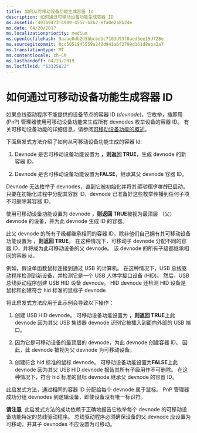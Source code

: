 ```yaml
---
title: 如何从可移动设备功能生成容器 Id
description: 如何通过可移动设备功能生成容器 ID
ms.assetid: 493a9473-4989-4557-b2b2-efa0e2a8b24e
ms.date: 04/20/2017
ms.localizationpriority: medium
ms.openlocfilehash: 9aaae8db2d5bbcbd1c7103d93f0aed3ee19d728e
ms.sourcegitcommit: 0cc5051945559a242d941a6f2799d161d8eba2a7
ms.translationtype: MT
ms.contentlocale: zh-CN
ms.lasthandoff: 04/23/2019
ms.locfileid: "63325822"
---
```

# <a name="how-container-ids-are-generated-from-the-removable-device-capability"></a>如何通过可移动设备功能生成容器 ID


如果总线驱动程序不能提供的设备节点的容器 ID (*devnode*)，它枚举，插即用 (PnP) 管理器使用可移动设备功能来生成所有 devnodes 枚举设备的容器 ID。 有关可移动设备功能的详细信息，请参阅[可移动设备功能的概述](overview-of-the-removable-device-capability.md)。

下面启发式方法介绍了如何从可移动设备功能生成的容器 Id:

1.  Devnode 是否可移动设备功能设置为 **，则返回 TRUE**，生成 devnode 的新容器 ID。

2.  Devnode 是否可移动设备功能设置为**FALSE**，继承其父 devnode 容器 ID。

Devnode 无法枚举子 devnodes，直到它被初始化并将其*驱动程序堆栈*已启动。 只要在初始化过程中分配其容器 ID，devnode 已准备好这些枚举传播到任何子项不可删除其容器 ID。

使用可移动设备功能设置为 devnode **，则返回 TRUE**被视为最顶层 （父） devnode 的设备，并为此 devnode 生成 ID 的容器。

此父 devnode 的所有子级都继承相同的容器 ID，除非他们自己拥有其可移动设备功能设置为 **，则返回 TRUE**。 在这种情况下，可移动子 devnode 分配不同的容器 ID，并将成为此可移动设备的父 devnode。 该 devnode 的所有子级都继承相同的容器 id。

例如，假设单函数鼠标连接到通过 USB 的计算机。 在这种情况下，USB 总线驱动程序检测到新设备，并检测它是一个 USB 人体学接口设备 (HID)。 然后，USB 总线驱动程序创建 USB HID 设备 devnode。 HID devnode 还检测 HID 设备是鼠标和创建符合 hid 标准的鼠标子 devnode

将此启发式方法应用于此示例会导致以下操作：

1.  创建 USB HID devnode。 可移动设备功能设置为 **，则返回 TRUE**上此 devnode 因为其父 USB 集线器 devnode 识别它被插入到面向外部的 USB 端口。

2.  因为它是可移动设备的最顶层的 devnode，为此 devnode 创建容器 ID。 因此，此 devnode 被视为父 devnode 为可移动设备。

3.  创建符合 hid 标准的鼠标 devnode。 可移动设备功能设置为**FALSE**上此 devnode 因为其父 USB HID devnode 报告其所有子级用作不可删除。 在这种情况下，符合 hid 标准的鼠标 devnode 继承父 devnode 的容器 ID。

此启发式方法，通过相同的容器 ID 分配给每个 devnode 属于鼠标。 PnP 管理器成功分组 devnodes 到逻辑设备，即使设备没有唯一标识符。

**请注意**  此启发式方法的成功依赖于正确地报告它枚举每个 devnode 的可移动设备功能特定的总线驱动程序。 总线驱动程序必须确保设备的父 devnode 应设置为可移动，并其子 devnodes 不应设置为可移动。

 

 

 





